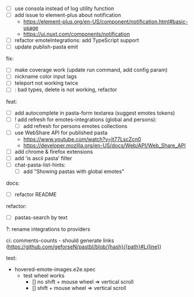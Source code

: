 - [ ] use consola instead of log utility function
- [ ] add issue to element-plus about notification
  - https://element-plus.org/en-US/component/notification.html#basic-usage
  - https://ui.nuxt.com/components/notification
- [ ] refactor emoteIntegrations: add TypeScript support
- [ ] update publish-pasta emit

fix:

- [ ] make coverage work (update run command, add config param)
- [ ] nickname color input lags
- [ ] teleport not working twice
- [ ] <remove-pastas-list />: bad types, delete is not working, refactor

feat:

- [ ] add autocomplete in pasta-form textarea (suggest emotes tokens)
- [ ] ! add refresh for emotes-integrations (global and persons):
  - [ ] add refresh for persons emotes collections
- [ ] use WebShare API for published pasta
  - https://www.youtube.com/watch?v=lt77LscZcn0
  - https://developer.mozilla.org/en-US/docs/Web/API/Web_Share_API
- [ ] add chrome & firefox extensions
- [ ] add 'is ascii pasta' filter
- [ ] chat-pasta-list-hints:
  - [ ] add "Showing pastas with global emotes"

docs:

- [ ] refactor README

refactor:

- [ ] pastas-search by text

?: rename integrations to providers

ci:
  comments-counts 
    - should generate links (https://github.com/geforseN/pastbl/blob/{hash}/{path}#L{line})

test:
 - hovered-emote-images.e2e.spec
   - test wheel works
     - [] no shift + mouse wheel => vertical scroll
     - [] shift + mouse wheel => vertical scroll
